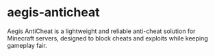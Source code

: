 # aegis-anticheat
Aegis AntiCheat is a lightweight and reliable anti-cheat solution for Minecraft servers, designed to block cheats and exploits while keeping gameplay fair.
